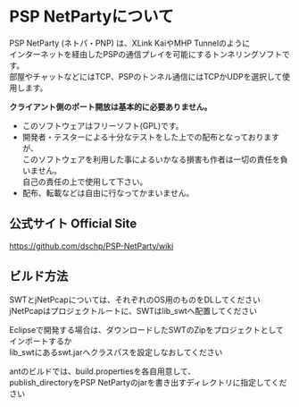 # PSP NetPartyについて

PSP NetParty (ネトパ・PNP) は、XLink KaiやMHP Tunnelのように\
インターネットを経由したPSPの通信プレイを可能にするトンネリングソフトです。\
部屋やチャットなどにはTCP、PSPのトンネル通信にはTCPかUDPを選択して使用します。

**クライアント側のポート開放は基本的に必要ありません。**

- このソフトウェアはフリーソフト(GPL)です。
- 開発者・テスターによる十分なテストをした上での配布となっておりますが、\
  このソフトウェアを利用した事によるいかなる損害も作者は一切の責任を負いません。\
  自己の責任の上で使用して下さい。
- 配布、転載などは自由に行なってかまいません。

## 公式サイト Official Site
https://github.com/dschp/PSP-NetParty/wiki


## ビルド方法

SWTとjNetPcapについては、それぞれのOS用のものをDLしてください\
jNetPcapはプロジェクトルートに、SWTはlib_swtへ配置してください

Eclipseで開発する場合は、ダウンロードしたSWTのZipをプロジェクトとしてインポートするか\
lib_swtにあるswt.jarへクラスパスを設定しなおしてください

antのビルドでは、build.propertiesを各自用意して、\
publish_directoryをPSP NetPartyのjarを書き出すディレクトリに指定してください
